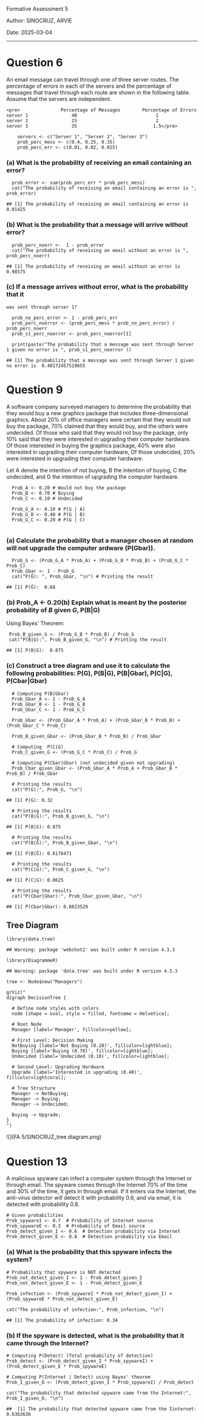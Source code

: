 Formative Assessment 5

Author: SINOCRUZ, ARVIE

Date:  2025-03-04

---

# Question 6

An email message can travel through one of three server routes. The
percentage of errors in each of the servers and the percentage of
messages that travel through each route are shown in the following
table. Assume that the servers are independent.

      
    <pre>               Percentage of Messages        Percentage of Errors
    server 1                40                             1
    server 2                25                             2
    server 3                35                            1.5</pre>


``` {r}
    servers <- c("Server 1", "Server 2", "Server 3")
    prob_perc_mess <- c(0.4, 0.25, 0.35)
    prob_perc_err <- c(0.01, 0.02, 0.015)
```

### (a) What is the probability of receiving an email containing an error?

```{r}
  prob_error <- sum(prob_perc_err * prob_perc_mess)
  cat("The probability of receiving an email containing an error is ", prob_error)
```

        
    ## [1] The probability of receiving an email containing an error is  0.01425


### (b) What is the probability that a message will arrive without error?

``` {r}
  prob_perc_noerr <-  1 - prob_error
  cat("The probability of receiving an email without an error is ", prob_perc_noerr)
```

         
    ## [1] The probability of receiving an email without an error is  0.98575


### (c) If a message arrives without error, what is the probability that it
    was sent through server 1?

``` {r}
  prob_no_perc_error <- 1 - prob_perc_err
  prob_perc_noerror <- (prob_perc_mess * prob_no_perc_error) / prob_perc_noerr
  prob_s1_perc_noerror <- prob_perc_noerror[1]
  
  print(paste("The probability that a message was sent through Server 1 given no error is ", prob_s1_perc_noerror ))
```

         
    ## [1] The probability that a message was sent through Server 1 given no error is  0.40172457519655


# Question 9

A software company surveyed managers to determine the probability that
they would buy a new graphics package that includes three-dimensional
graphics. About 20% of office managers were certain that they would not
buy the package, 70% claimed that they would buy, and the others were
undecided. Of those who said that they would not buy the package, only
10% said that they were interested in upgrading their computer hardware.
Of those interested in buying the graphics package, 40% were also
interested in upgrading their computer hardware, Of those undecided, 20%
were interested in upgrading their computer hardware.

Let A denote the intention of not buying, B the intention of buying, C
the undecided, and G the intention of upgrading the computer hardware.

```{r}
  Prob_A <- 0.20 # Would not buy the package
  Prob_B <- 0.70 # Buying
  Prob_C <- 0.10 # Undecided
  
  Prob_G_A <- 0.10 # P(G | A)
  Prob_G_B <- 0.40 # P(G | B)
  Prob_G_C <- 0.20 # P(G | C)
  
```

### (a) Calculate the probability that a manager chosen at random will not upgrade the computer ardware (P(Gbar)).
  
```{r}
  Prob_G <- (Prob_G_A * Prob_A) + (Prob_G_B * Prob_B) + (Prob_G_C * Prob_C)
  Prob_Gbar <- 1 - Prob_G
  cat("P(Ḡ): ", Prob_Gbar, "\n") # Printing the result
```

    ## [1] P(Ḡ):  0.68


### (b) Prob_A <- 0.20(b) Explain what is meant by the posterior probability of *B* given *G*,  P(B\|G) 

Using Bayes’ Theorem:

```{r}
 Prob_B_given_G <- (Prob_G_B * Prob_B) / Prob_G
 cat("P(B|G):", Prob_B_given_G, "\n") # Printing the result
```

    ## [1] P(B|G):  0.875
    
### (c)  Construct a tree diagram and use it to calculate the following probabilities: P(G), P(B\|G), P(B\|Gbar), P(C\|G), P(Cbar\|Gbar)

```{r}
  # Computing P(B|Gbar)
  Prob_Gbar_A <- 1 - Prob_G_A  
  Prob_Gbar_B <- 1 - Prob_G_B  
  Prob_Gbar_C <- 1 - Prob_G_C 
  
  Prob_Gbar <- (Prob_Gbar_A * Prob_A) + (Prob_Gbar_B * Prob_B) + (Prob_Gbar_C * Prob_C)
  
  Prob_B_given_Gbar <- (Prob_Gbar_B * Prob_B) / Prob_Gbar
  
  # Computing  P(C|G)
  Prob_C_given_G <- (Prob_G_C * Prob_C) / Prob_G
  
  # Computing P(Cbar|Gbar) (not undecided given not upgrading)
  Prob_Cbar_given_Gbar <- (Prob_Gbar_A * Prob_A + Prob_Gbar_B * Prob_B) / Prob_Gbar
```

```{r}
  # Printing the results
  cat("P(G):", Prob_G, "\n")
```

    ## [1] P(G): 0.32
    
```{r}
  # Printing the results
  cat("P(B|G):", Prob_B_given_G, "\n")
```

    ## [1] P(B|G): 0.875 

```{r}
  # Printing the results
  cat("P(B|Ḡ):", Prob_B_given_Gbar, "\n")
```

    ## [1] P(B|Ḡ): 0.6176471 

```{r}
  # Printing the results
  cat("P(C|G):", Prob_C_given_G, "\n")
```

    ## [1] P(C|G): 0.0625 

```{r}
  # Printing the results
  cat("P(Cbar|Gbar):", Prob_Cbar_given_Gbar, "\n")
```

    ## [1] P(Cbar|Gbar): 0.8823529 
    
## Tree Diagram

``` {r}
library(data.tree)
```

    ## Warning: package 'webshot2' was built under R version 4.3.3

``` {r}
library(DiagrammeR)
```

    ## Warning: package 'data.tree' was built under R version 4.3.3
    
```{r}
tree <- Node$new("Managers")

grViz("
digraph DecisionTree {
  
  # Define node styles with colors
  node [shape = oval, style = filled, fontname = Helvetica];

  # Root Node
  Manager [label='Manager', fillcolor=yellow];

  # First Level: Decision Making
  NotBuying [label='Not Buying (0.20)', fillcolor=lightblue];
  Buying [label='Buying (0.70)', fillcolor=lightblue];
  Undecided [label='Undecided (0.10)', fillcolor=lightblue];

  # Second Level: Upgrading Hardware
  Upgrade [label='Interested in upgrading (0.40)', fillcolor=lightcoral];

  # Tree Structure
  Manager -> NotBuying;
  Manager -> Buying;
  Manager -> Undecided;

  Buying -> Upgrade;
}
")
```
![](FA 5/SINOCRUZ_tree diagram.png)

# Question 13

A malicious spyware can infect a computer system through the Internet or through email. The spyware comes through the Internet 70% of the time and 30% of the time, it gets in through email. If it enters via the Internet, the anti-virus detector will detect it with probability 0.6, and via email, it is detected with probability 0.8.

```{r}
# Given probabilities
Prob_spywareI <- 0.7  # Probability of Internet source
Prob_spywareE <- 0.3  # Probability of Email source
Prob_detect_given_I <- 0.6  # Detection probability via Internet
Prob_detect_given_E <- 0.8  # Detection probability via Email
```

### (a) What is the probability that this spyware infects the system?

```{r}
# Probability that spyware is NOT detected
Prob_not_detect_given_I <- 1 - Prob_detect_given_I
Prob_not_detect_given_E <- 1 - Prob_detect_given_E

Prob_infection <- (Prob_spywareI * Prob_not_detect_given_I) + (Prob_spywareE * Prob_not_detect_given_E)

cat("The probability of infection:", Prob_infection, "\n")
```

    ## [1] The probability of infection: 0.34 
    
    
### (b) If the spyware is detected, what is the probability that it came through the Internet?

```{r}
# Computing P(Detect) (Total probability of detection)
Prob_detect <- (Prob_detect_given_I * Prob_spywareI) + (Prob_detect_given_E * Prob_spywareE)

# Computing P(Internet | Detect) using Bayes' theorem
Prob_I_given_D <- (Prob_detect_given_I * Prob_spywareI) / Prob_detect

cat("The probability that detected spyware came from the Internet:", Prob_I_given_D, "\n")
```
    ##  [1] The probability that detected spyware came from the Iinternet: 0.6363636


